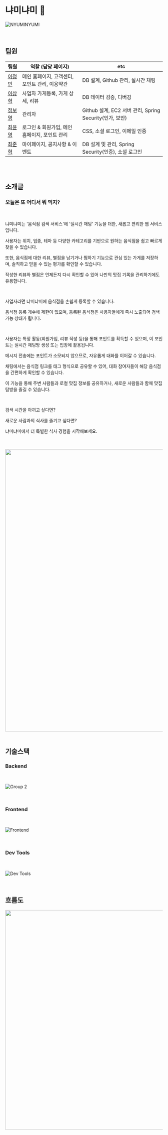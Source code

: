 # 냐미냐미 🍔
![NYUMINYUMI](https://github.com/user-attachments/assets/d8e455fd-e599-416e-ae8f-f9b9be585f1e)

<br>

## 팀원
|팀원|역할 (담당 페이지)|etc|
|-|-|-|
|[이정민](https://github.com/NAMEJM-sys)|메인 홈페이지, 고객센터, 포인트 관리, 이용약관|DB 설계, Github 관리, 실시간 채팅|
|[이상혁](https://github.com/lsh0131)|사업자 가게등록, 가게 상세, 리뷰|DB 데이터 검증, 디버깅|
|[정보영](https://github.com/BY-ee)|관리자|Github 설계, EC2 서버 관리, Spring Security(인가, 보안)|
|[최윤영](https://github.com/codeychoi)|로그인 & 회원가입, 메인 홈페이지, 포인트 관리|CSS, 소셜 로그인, 이메일 인증|
|[최준혁](https://github.com/junhyuk1006)|마이페이지, 공지사항 & 이벤트 |DB 설계 및 관리, Spring Security(인증), 소셜 로그인|

<br>

<br>

## 소개글
### 오늘은 또 어디서 뭐 먹지?
<br>

냐미냐미는 '음식점 검색 서비스'에 '실시간 채팅' 기능을 더한, 새롭고 편리한 웹 서비스입니다.

사용자는 위치, 업종, 테마 등 다양한 카테고리를 기반으로 원하는 음식점을 쉽고 빠르게 찾을 수 있습니다.

또한, 음식점에 대한 리뷰, 별점을 남기거나 찜하기 기능으로 관심 있는 가게를 저장하며, 솔직하고 믿을 수 있는 평가를 확인할 수 있습니다.

작성한 리뷰와 별점은 언제든지 다시 확인할 수 있어 나만의 맛집 기록을 관리하기에도 유용합니다.

<br>

사업자라면 냐미냐미에 음식점을 손쉽게 등록할 수 있습니다.

음식점 등록 개수에 제한이 없으며, 등록된 음식점은 사용자들에게 즉시 노출되어 검색 가능 상태가 됩니다.

<br>

사용자는 특정 활동(회원가입, 리뷰 작성 등)을 통해 포인트를 획득할 수 있으며, 이 포인트는 실시간 채팅방 생성 또는 입장에 활용됩니다.

메시지 전송에는 포인트가 소모되지 않으므로, 자유롭게 대화를 이어갈 수 있습니다.

채팅에서는 음식점 링크를 태그 형식으로 공유할 수 있어, 대화 참여자들이 해당 음식점을 간편하게 확인할 수 있습니다.

이 기능을 통해 주변 사람들과 로컬 맛집 정보를 공유하거나, 새로운 사람들과 함께 맛집 탐방을 즐길 수 있습니다.

<br>

검색 시간을 아끼고 싶다면?

새로운 사람과의 식사를 즐기고 싶다면?

냐미냐미에서 더 특별한 식사 경험을 시작해보세요.

<br>

<br>

<img src="https://github.com/user-attachments/assets/b27c8a50-811f-4b4c-ab88-7365906b03ea" style="width: 900px;" />

<br>

<br>

## 기술스택
### Backend
<br>

![Group 2](https://github.com/user-attachments/assets/1271cdd1-72dc-4044-b5ce-4fd2174487e3)

<br>

### Frontend
<br>

![Frontend](https://github.com/user-attachments/assets/cd228a92-14bd-434b-a93c-3134660a4e18)

<br>

### Dev Tools
<br>

![Dev Tools](https://github.com/user-attachments/assets/08c384c5-5879-4f1e-b796-37b9525ef2c0)

<br>

## 흐름도
<img src="https://github.com/user-attachments/assets/07ed2797-aa80-4660-be67-d13b09937cb4" style="width: 700px;" />
